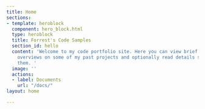 ```yaml
---
title: Home
sections:
- template: heroblock
  component: hero_block.html
  type: heroblock
  title: Forrest's Code Samples
  section_id: hello
  content: 'Welcome to my code portfolio site. Here you can view brief examples and
    overviews on some of my past projects and optionally read details surrounding
    them. '
  image: ''
  actions:
  - label: Documents
    url: "/docs/"
layout: home

---
```

